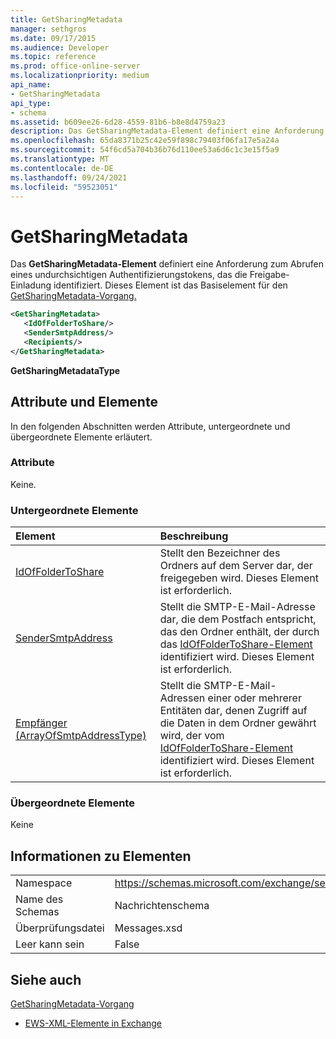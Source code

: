 ```yaml
---
title: GetSharingMetadata
manager: sethgros
ms.date: 09/17/2015
ms.audience: Developer
ms.topic: reference
ms.prod: office-online-server
ms.localizationpriority: medium
api_name:
- GetSharingMetadata
api_type:
- schema
ms.assetid: b609ee26-6d28-4559-81b6-b8e8d4759a23
description: Das GetSharingMetadata-Element definiert eine Anforderung zum Abrufen eines undurchsichtigen Authentifizierungstokens, das die Freigabe-Einladung identifiziert. Dieses Element ist das Basiselement für den GetSharingMetadata-Vorgang.
ms.openlocfilehash: 65da8371b25c42e59f898c79403f06fa17e5a24a
ms.sourcegitcommit: 54f6cd5a704b36b76d110ee53a6d6c1c3e15f5a9
ms.translationtype: MT
ms.contentlocale: de-DE
ms.lasthandoff: 09/24/2021
ms.locfileid: "59523051"
---
```

# <a name="getsharingmetadata"></a>GetSharingMetadata

Das **GetSharingMetadata-Element** definiert eine Anforderung zum Abrufen eines undurchsichtigen Authentifizierungstokens, das die Freigabe-Einladung identifiziert. Dieses Element ist das Basiselement für den [GetSharingMetadata-Vorgang.](getsharingmetadata-operation.md)
  
```XML
<GetSharingMetadata>
   <IdOfFolderToShare/>
   <SenderSmtpAddress/>
   <Recipients/>
</GetSharingMetadata>
```

 **GetSharingMetadataType**
## <a name="attributes-and-elements"></a>Attribute und Elemente

In den folgenden Abschnitten werden Attribute, untergeordnete und übergeordnete Elemente erläutert.
  
### <a name="attributes"></a>Attribute

Keine.
  
### <a name="child-elements"></a>Untergeordnete Elemente

|**Element**|**Beschreibung**|
|:-----|:-----|
|[IdOfFolderToShare](idoffoldertoshare.md) <br/> |Stellt den Bezeichner des Ordners auf dem Server dar, der freigegeben wird. Dieses Element ist erforderlich.  <br/> |
|[SenderSmtpAddress](sendersmtpaddress.md) <br/> |Stellt die SMTP-E-Mail-Adresse dar, die dem Postfach entspricht, das den Ordner enthält, der durch das [IdOfFolderToShare-Element](idoffoldertoshare.md) identifiziert wird. Dieses Element ist erforderlich.  <br/> |
|[Empfänger (ArrayOfSmtpAddressType)](recipients-arrayofsmtpaddresstype.md) <br/> |Stellt die SMTP-E-Mail-Adressen einer oder mehrerer Entitäten dar, denen Zugriff auf die Daten in dem Ordner gewährt wird, der vom [IdOfFolderToShare-Element](idoffoldertoshare.md) identifiziert wird. Dieses Element ist erforderlich.  <br/> |
   
### <a name="parent-elements"></a>Übergeordnete Elemente

Keine
  
## <a name="element-information"></a>Informationen zu Elementen

|||
|:-----|:-----|
|Namespace  <br/> |https://schemas.microsoft.com/exchange/services/2006/messages  <br/> |
|Name des Schemas  <br/> |Nachrichtenschema  <br/> |
|Überprüfungsdatei  <br/> |Messages.xsd  <br/> |
|Leer kann sein  <br/> |False  <br/> |
   
## <a name="see-also"></a>Siehe auch



[GetSharingMetadata-Vorgang](getsharingmetadata-operation.md)


- [EWS-XML-Elemente in Exchange](ews-xml-elements-in-exchange.md)

